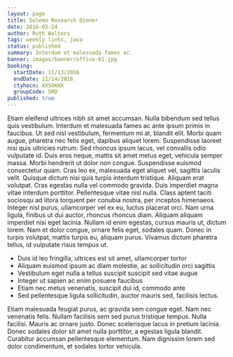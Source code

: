 ```yaml
---
layout: page
title: Solemn Research Dinner
date: 2016-05-24
author: Ruth Walters
tags: weekly links, java
status: published
summary: Interdum et malesuada fames ac.
banner: images/banner/office-01.jpg
booking:
  startDate: 11/13/2016
  endDate: 11/14/2016
  ctyhocn: AXSOKHX
  groupCode: SRD
published: true
---
```

Etiam eleifend ultrices nibh sit amet accumsan. Nulla bibendum sed tellus quis vestibulum. Interdum et malesuada fames ac ante ipsum primis in faucibus. Ut sed nisl vestibulum, fermentum mi at, blandit elit. Morbi quam augue, pharetra nec felis eget, dapibus aliquet lorem. Suspendisse laoreet nisi quis ultricies rutrum. Sed rhoncus ipsum lacus, vel convallis odio vulputate id. Duis eros neque, mattis sit amet metus eget, vehicula semper massa. Morbi hendrerit ut dolor non congue. Suspendisse euismod consectetur quam. Cras leo ex, malesuada eget aliquet vel, sagittis iaculis velit. Quisque dictum nisi quis turpis interdum tristique. Aliquam erat volutpat. Cras egestas nulla vel commodo gravida. Duis imperdiet magna vitae interdum porttitor.
Pellentesque vitae nisl nulla. Class aptent taciti sociosqu ad litora torquent per conubia nostra, per inceptos himenaeos. Integer nisl purus, ullamcorper vel ex eu, luctus placerat orci. Nam urna ligula, finibus ut dui auctor, rhoncus rhoncus diam. Aliquam aliquam imperdiet nisi eget lacinia. Nullam id enim egestas, cursus mauris ut, dictum lorem. Nam et dolor congue, ornare felis eget, sodales quam. Donec in turpis volutpat, mattis turpis eu, aliquam purus. Vivamus dictum pharetra tellus, id vulputate risus tempus ut.

* Duis id leo fringilla, ultrices est sit amet, ullamcorper tortor
* Aliquam euismod ipsum ac diam molestie, ac sollicitudin orci sagittis
* Vestibulum eget nulla a tellus suscipit suscipit sed vitae augue
* Integer ut sapien ac enim posuere faucibus
* Etiam nec metus venenatis, suscipit dui id, commodo ante
* Sed pellentesque ligula sollicitudin, auctor mauris sed, facilisis lectus.

Etiam malesuada feugiat purus, ac gravida sem congue eget. Nam nec venenatis felis. Nullam facilisis sem sed purus tristique tempus. Nulla facilisi. Mauris ac ornare justo. Donec scelerisque lacus in pretium lacinia. Donec sodales dolor sit amet nulla porttitor, a egestas ligula blandit. Curabitur accumsan pellentesque elementum. Nam dignissim lorem sed dolor condimentum, et sodales tortor vehicula.
